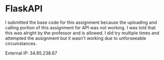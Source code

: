 # FlaskAPI

I submitted the base code for this assignment because the uploading and calling portion of this assignment for API was not working. 
I was told that this was alright by the professor and is allowed.
I did try multiple times and attempted the assignment but it wasn't working due to unforseeable circumstances. 

External IP: 34.85.238.67
